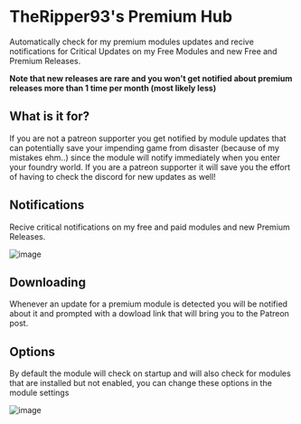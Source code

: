 # TheRipper93's Premium Hub

Automatically check for my premium modules updates and recive notifications for Critical Updates on my Free Modules and new Free and Premium Releases.

**Note that new releases are rare and you won't get notified about premium releases more than 1 time per month (most likely less)**

## What is it for?

If you are not a patreon supporter you get notified by module updates that can potentially save your impending game from disaster (because of my mistakes ehm..) since the module will notify immediately when you enter your foundry world. 
If you are a patreon supporter it will save you the effort of having to check the discord for new updates as well!

## Notifications

Recive critical notifications on my free and paid modules and new Premium Releases.

![image](https://user-images.githubusercontent.com/1346839/162640908-41e20721-eff5-4070-a7fb-d801cb06e666.png)


## Downloading

Whenever an update for a premium module is detected you will be notified about it and prompted with a dowload link that will bring you to the Patreon post.

## Options

By default the module will check on startup and will also check for modules that are installed but not enabled, you can change these options in the module settings

![image](https://user-images.githubusercontent.com/1346839/162621231-c5c7f7f8-ad05-494d-8d82-d7e3c61c47df.png)
